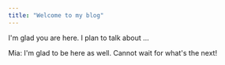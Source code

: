 ```yaml
---
title: "Welcome to my blog"
---
```


I'm glad you are here. I plan to talk about ...

Mia: I'm glad to be here as well. Cannot wait for what's the next!
